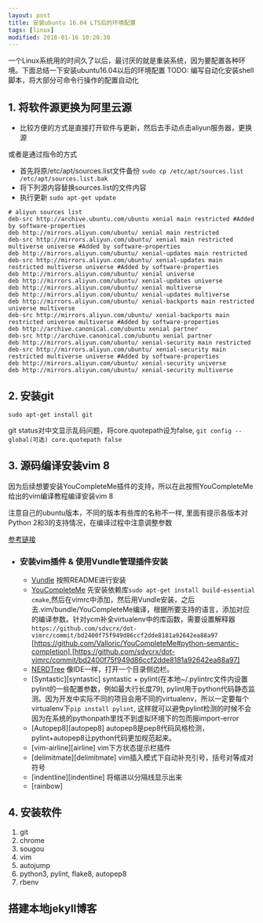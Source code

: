 ```yaml
---
layout: post
title: 安装ubuntu 16.04 LTS后的环境配置
tags: [linux]
modified: 2018-01-16 10:20:30
---
```


一个Linux系统用的时间久了以后，最讨厌的就是重装系统，因为要配置各种环境。下面总结一下安装ubuntu16.04以后的环境配置
TODO: 编写自动化安装shell脚本，将大部分可命令行操作的配置自动化

## 1. 将软件源更换为阿里云源
- 比较方便的方式是直接打开软件与更新，然后去手动点击aliyun服务器，更换源

或者是通过指令的方式
- 首先将原/etc/apt/sources.list文件备份
`sudo cp /etc/apt/sources.list /etc/apt/sources.list.bak`
- 将下列源内容替换sources.list的文件内容
- 执行更新 `sudo apt-get update`

```
# aliyun sources list
deb-src http://archive.ubuntu.com/ubuntu xenial main restricted #Added by software-properties
deb http://mirrors.aliyun.com/ubuntu/ xenial main restricted
deb-src http://mirrors.aliyun.com/ubuntu/ xenial main restricted multiverse universe #Added by software-properties
deb http://mirrors.aliyun.com/ubuntu/ xenial-updates main restricted
deb-src http://mirrors.aliyun.com/ubuntu/ xenial-updates main restricted multiverse universe #Added by software-properties
deb http://mirrors.aliyun.com/ubuntu/ xenial universe
deb http://mirrors.aliyun.com/ubuntu/ xenial-updates universe
deb http://mirrors.aliyun.com/ubuntu/ xenial multiverse
deb http://mirrors.aliyun.com/ubuntu/ xenial-updates multiverse
deb http://mirrors.aliyun.com/ubuntu/ xenial-backports main restricted universe multiverse
deb-src http://mirrors.aliyun.com/ubuntu/ xenial-backports main restricted universe multiverse #Added by software-properties
deb http://archive.canonical.com/ubuntu xenial partner
deb-src http://archive.canonical.com/ubuntu xenial partner
deb http://mirrors.aliyun.com/ubuntu/ xenial-security main restricted
deb-src http://mirrors.aliyun.com/ubuntu/ xenial-security main restricted multiverse universe #Added by software-properties
deb http://mirrors.aliyun.com/ubuntu/ xenial-security universe
deb http://mirrors.aliyun.com/ubuntu/ xenial-security multiverse
```

## 2. 安装git
`sudo apt-get install git`

git status对中文显示乱码问题，将core.quotepath设为false, `git config --global(可选) core.quotepath false`

## 3. 源码编译安装vim 8

因为后续想要安装YouCompleteMe插件的支持，所以在此按照YouCompleteMe给出的vim编译教程编译安装vim 8

注意自己的ubuntu版本，不同的版本有些库的名称不一样, 里面有提示各版本对Python 2和3的支持情况，在编译过程中注意调整参数

[参考链接][compile_vim]

[compile_vim]:https://github.com/Valloric/YouCompleteMe/wiki/Building-Vim-from-source


- ### 安装vim插件 & 使用Vundle管理插件安装
  - [Vundle][vundle_url] 按照README进行安装
  - [YouCompleteMe][ycm] 先安装依赖库`sudo apt-get install build-essential cmake`,然后在vimrc中添加，然后用Vundle安装，之后去.vim/bundle/YouCompleteMe编译，根据所要支持的语言，添加对应的编译参数。针对ycm补全virtualenv中的库函数，需要设置解释器`https://github.com/sdvcrx/dot-vimrc/commit/bd2400f75f949d86ccf2dde8181a92642ea88a97` [https://github.com/Valloric/YouCompleteMe#python-semantic-completion],[https://github.com/sdvcrx/dot-vimrc/commit/bd2400f75f949d86ccf2dde8181a92642ea88a97]
  - [NERDTree][nerdtree] 像IDE一样，打开一个目录侧边栏。
  - [Syntastic][syntastic] syntastic + pylint(在本地~/.pylintrc文件内设置pylint的一些配置参数，例如最大行长度79), pylint用于python代码静态监测。因为开发中实际不同的项目会用不同的virtualenv，所以一定要每个virtualenv下`pip install pylint`, 这样就可以避免pylint检测的时候不会因为在系统的pythonpath里找不到虚拟环境下的包而报import-error
  - [Autopep8][autopep8] autopep8是pep8代码风格检测，pylint+autopep8让python代码更加规范起来。
  - [vim-airline][airline] vim下方状态提示栏插件
  - [delimitmate][delimitmate] vim插入模式下自动补充引号，括号对等成对符号
  - [indentline][indentline] 将缩进以分隔线显示出来
  - [rainbow]





[vundle_url]: https://github.com/VundleVim/Vundle.vim


## 4. 安装软件
1. git
2. chrome
3. sougou
4. vim
5. autojump
6. python3, pylint, flake8, autopep8
7. rbenv


## 搭建本地jekyll博客

[ycm]:https://github.com/Valloric/YouCompleteMe#ubuntu-linux-x64
[nerdtree]: https://vimawesome.com/plugin/nerdtree-red
